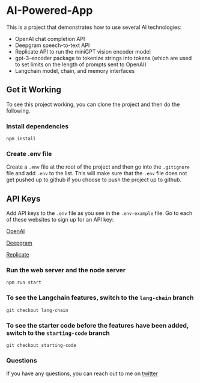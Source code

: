 # AI-Powered-App

This is a project that demonstrates how to use several AI technologies:

- OpenAI chat completion API
- Deepgram speech-to-text API
- Replicate API to run the miniGPT vision encoder model
- gpt-3-encoder package to tokenize strings into tokens (which are used to set limits on the length of prompts sent to OpenAI)
- Langchain model, chain, and memory interfaces

## Get it Working

To see this project working, you can clone the project and then do the following.

### Install dependencies

```
npm install
```

### Create .env file

Create a `.env` file at the root of the project and then go into the `.gitignore` file and add `.env` to the list. This will make sure that the `.env` file does not get pushed up to github if you choose to push the project up to github.

## API Keys

Add API keys to the `.env` file as you see in the `.env-example` file. Go to each of these websites to sign up for an API key:

[OpenAI](https://platform.openai.com/signup)

[Deepgram](https://dpgr.am/deepgram-signup)

[Replicate](https://replicate.com/)

### Run the web server and the node server

```
npm run start
```

### To see the Langchain features, switch to the `lang-chain` branch

```
git checkout lang-chain
```

### To see the starter code before the features have been added, switch to the `starting-code` branch

```
git checkout starting-code
```

### Questions

If you have any questions, you can reach out to me on [twitter](https://twitter.com/sandra_rodgers_)
